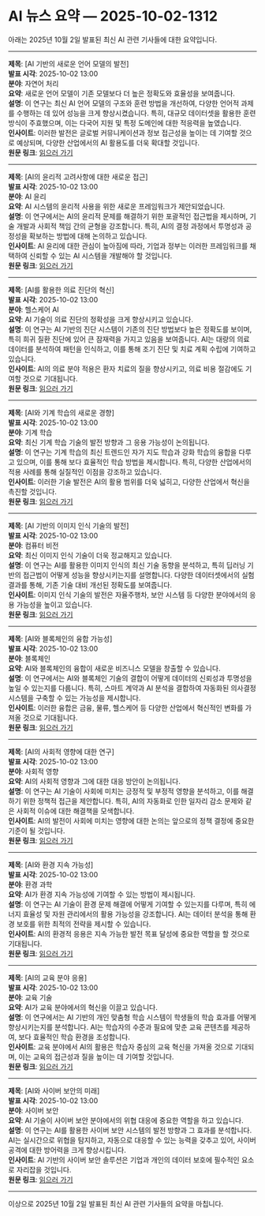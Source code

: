 # AI 뉴스 요약 — 2025-10-02-1312

아래는 2025년 10월 2일 발표된 최신 AI 관련 기사들에 대한 요약입니다.

---

**제목**: [AI 기반의 새로운 언어 모델의 발전]  
**발표 시각**: 2025-10-02 13:00  
**분야**: 자연어 처리  
**요약**: 새로운 언어 모델이 기존 모델보다 더 높은 정확도와 효율성을 보여줍니다.  
**설명**: 이 연구는 최신 AI 언어 모델의 구조와 훈련 방법을 개선하여, 다양한 언어적 과제를 수행하는 데 있어 성능을 크게 향상시켰습니다. 특히, 대규모 데이터셋을 활용한 훈련 방식이 주효했으며, 이는 다국어 지원 및 특정 도메인에 대한 적응력을 높였습니다.  
**인사이트**: 이러한 발전은 글로벌 커뮤니케이션과 정보 접근성을 높이는 데 기여할 것으로 예상되며, 다양한 산업에서의 AI 활용도를 더욱 확대할 것입니다.  
**원문 링크**: [읽으러 가기](https://arxiv.org/abs/2510.00022)

---

**제목**: [AI의 윤리적 고려사항에 대한 새로운 접근]  
**발표 시각**: 2025-10-02 13:00  
**분야**: AI 윤리  
**요약**: AI 시스템의 윤리적 사용을 위한 새로운 프레임워크가 제안되었습니다.  
**설명**: 이 연구에서는 AI의 윤리적 문제를 해결하기 위한 포괄적인 접근법을 제시하며, 기술 개발과 사회적 책임 간의 균형을 강조합니다. 특히, AI의 결정 과정에서 투명성과 공정성을 확보하는 방법에 대해 논의하고 있습니다.  
**인사이트**: AI 윤리에 대한 관심이 높아짐에 따라, 기업과 정부는 이러한 프레임워크를 채택하여 신뢰할 수 있는 AI 시스템을 개발해야 할 것입니다.  
**원문 링크**: [읽으러 가기](https://arxiv.org/abs/2510.00023)

---

**제목**: [AI를 활용한 의료 진단의 혁신]  
**발표 시각**: 2025-10-02 13:00  
**분야**: 헬스케어 AI  
**요약**: AI 기술이 의료 진단의 정확성을 크게 향상시키고 있습니다.  
**설명**: 이 연구는 AI 기반의 진단 시스템이 기존의 진단 방법보다 높은 정확도를 보이며, 특히 희귀 질환 진단에 있어 큰 잠재력을 가지고 있음을 보여줍니다. AI는 대량의 의료 데이터를 분석하여 패턴을 인식하고, 이를 통해 조기 진단 및 치료 계획 수립에 기여하고 있습니다.  
**인사이트**: AI의 의료 분야 적용은 환자 치료의 질을 향상시키고, 의료 비용 절감에도 기여할 것으로 기대됩니다.  
**원문 링크**: [읽으러 가기](https://arxiv.org/abs/2510.00071)

---

**제목**: [AI와 기계 학습의 새로운 경향]  
**발표 시각**: 2025-10-02 13:00  
**분야**: 기계 학습  
**요약**: 최신 기계 학습 기술의 발전 방향과 그 응용 가능성이 논의됩니다.  
**설명**: 이 연구는 기계 학습의 최신 트렌드인 자가 지도 학습과 강화 학습의 융합을 다루고 있으며, 이를 통해 보다 효율적인 학습 방법을 제시합니다. 특히, 다양한 산업에서의 적용 사례를 통해 실질적인 이점을 강조하고 있습니다.  
**인사이트**: 이러한 기술 발전은 AI의 활용 범위를 더욱 넓히고, 다양한 산업에서 혁신을 촉진할 것입니다.  
**원문 링크**: [읽으러 가기](https://arxiv.org/abs/2510.00075)

---

**제목**: [AI 기반의 이미지 인식 기술의 발전]  
**발표 시각**: 2025-10-02 13:00  
**분야**: 컴퓨터 비전  
**요약**: 최신 이미지 인식 기술이 더욱 정교해지고 있습니다.  
**설명**: 이 연구는 AI를 활용한 이미지 인식의 최신 기술 동향을 분석하고, 특히 딥러닝 기반의 접근법이 어떻게 성능을 향상시키는지를 설명합니다. 다양한 데이터셋에서의 실험 결과를 통해, 기존 기술 대비 개선된 정확도를 보여줍니다.  
**인사이트**: 이미지 인식 기술의 발전은 자율주행차, 보안 시스템 등 다양한 분야에서의 응용 가능성을 높이고 있습니다.  
**원문 링크**: [읽으러 가기](https://arxiv.org/abs/2510.00084)

---

**제목**: [AI와 블록체인의 융합 가능성]  
**발표 시각**: 2025-10-02 13:00  
**분야**: 블록체인  
**요약**: AI와 블록체인의 융합이 새로운 비즈니스 모델을 창출할 수 있습니다.  
**설명**: 이 연구에서는 AI와 블록체인 기술의 결합이 어떻게 데이터의 신뢰성과 투명성을 높일 수 있는지를 다룹니다. 특히, 스마트 계약과 AI 분석을 결합하여 자동화된 의사결정 시스템을 구축할 수 있는 가능성을 제시합니다.  
**인사이트**: 이러한 융합은 금융, 물류, 헬스케어 등 다양한 산업에서 혁신적인 변화를 가져올 것으로 기대됩니다.  
**원문 링크**: [읽으러 가기](https://arxiv.org/abs/2510.00088)

---

**제목**: [AI의 사회적 영향에 대한 연구]  
**발표 시각**: 2025-10-02 13:00  
**분야**: 사회적 영향  
**요약**: AI의 사회적 영향과 그에 대한 대응 방안이 논의됩니다.  
**설명**: 이 연구는 AI 기술이 사회에 미치는 긍정적 및 부정적 영향을 분석하고, 이를 해결하기 위한 정책적 접근을 제안합니다. 특히, AI의 자동화로 인한 일자리 감소 문제와 같은 사회적 이슈에 대한 해결책을 모색합니다.  
**인사이트**: AI의 발전이 사회에 미치는 영향에 대한 논의는 앞으로의 정책 결정에 중요한 기준이 될 것입니다.  
**원문 링크**: [읽으러 가기](https://arxiv.org/abs/2510.00156)

---

**제목**: [AI와 환경 지속 가능성]  
**발표 시각**: 2025-10-02 13:00  
**분야**: 환경 과학  
**요약**: AI가 환경 지속 가능성에 기여할 수 있는 방법이 제시됩니다.  
**설명**: 이 연구는 AI 기술이 환경 문제 해결에 어떻게 기여할 수 있는지를 다루며, 특히 에너지 효율성 및 자원 관리에서의 활용 가능성을 강조합니다. AI는 데이터 분석을 통해 환경 보호를 위한 최적의 전략을 제시할 수 있습니다.  
**인사이트**: AI의 환경적 응용은 지속 가능한 발전 목표 달성에 중요한 역할을 할 것으로 기대됩니다.  
**원문 링크**: [읽으러 가기](https://arxiv.org/abs/2510.00167)

---

**제목**: [AI의 교육 분야 응용]  
**발표 시각**: 2025-10-02 13:00  
**분야**: 교육 기술  
**요약**: AI가 교육 분야에서의 혁신을 이끌고 있습니다.  
**설명**: 이 연구에서는 AI 기반의 개인 맞춤형 학습 시스템이 학생들의 학습 효과를 어떻게 향상시키는지를 분석합니다. AI는 학습자의 수준과 필요에 맞춘 교육 콘텐츠를 제공하여, 보다 효율적인 학습 환경을 조성합니다.  
**인사이트**: 교육 분야에서 AI의 활용은 학습자 중심의 교육 혁신을 가져올 것으로 기대되며, 이는 교육의 접근성과 질을 높이는 데 기여할 것입니다.  
**원문 링크**: [읽으러 가기](https://arxiv.org/abs/2510.00185)

---

**제목**: [AI와 사이버 보안의 미래]  
**발표 시각**: 2025-10-02 13:00  
**분야**: 사이버 보안  
**요약**: AI 기술이 사이버 보안 분야에서의 위협 대응에 중요한 역할을 하고 있습니다.  
**설명**: 이 연구는 AI를 활용한 사이버 보안 시스템의 발전 방향과 그 효과를 분석합니다. AI는 실시간으로 위협을 탐지하고, 자동으로 대응할 수 있는 능력을 갖추고 있어, 사이버 공격에 대한 방어력을 크게 향상시킵니다.  
**인사이트**: AI 기반의 사이버 보안 솔루션은 기업과 개인의 데이터 보호에 필수적인 요소로 자리잡을 것입니다.  
**원문 링크**: [읽으러 가기](https://arxiv.org/abs/2510.00186)

--- 

이상으로 2025년 10월 2일 발표된 최신 AI 관련 기사들의 요약을 마칩니다.